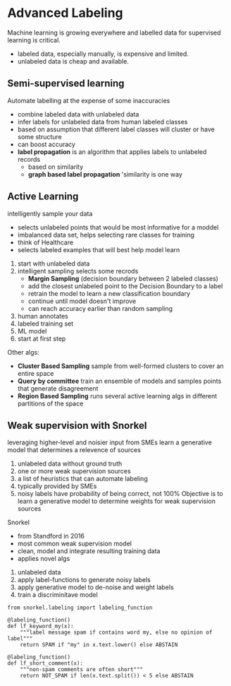 # Advanced Labeling

Machine learning is growing everywhere and labelled data for supervised learning is critical.
- labeled data, especially manually, is expensive and limited.
- unlabeled data is cheap and available.

## Semi-supervised learning

Automate labelling at the expense of some inaccuracies 
- combine labeled data with unlabeled data
- infer labels for unlabeled data from human labeled classes
- based on assumption that different label classes will cluster or have some structure
- can boost accuracy
- **label propagation** is an algorithm that applies labels to unlabeled records
    - based on similarity
    - **graph based label propagation** 'similarity is one way

## Active Learning

intelligently sample your data
- selects unlabeled points that would be most informative for a moddel
- imbalanced data set, helps selecting rare classes for training
- think of Healthcare
- selects labeled examples that will best help model learn

1. start with unlabeled data
1. intelligent sampling selects some recrods
   - **Margin Sampling** (decision boundary between 2 labeled classes)
   - add the closest unlabeled point to the Decision Boundary to a label
   - retrain the model to learn a new classification boundary
   - continue until model doesn't improve 
   - can reach accuracy earlier than random sampling 
1. human annotates
1. labeled training set
1. ML model
1. start at first step

Other algs:
- **Cluster Based Sampling** sample from well-formed clusters to cover an entire space
- **Query by committee** train an ensemble of models and samples points that generate disagreement
- **Region Based Sampling** runs several active learning algs in different partitions of the space

## Weak supervision with Snorkel

leveraging higher-level and noisier input from SMEs
learn a generative model that determines a relevence of sources

1. unlabeled data without ground truth
1. one or more weak supervision sources
1. a list of heuristics that can automate labeling
1. typically provided by SMEs
1. noisy labels have probability of being correct, not 100%
Objective is to learn a generative model to determine weights for weak supervision sources
   
Snorkel
- from Standford in 2016
- most common weak supervision model
- clean, model and integrate resulting training data
- applies novel algs

1. unlabeled data
1. apply label-functions to generate noisy labels
1. apply generative model to de-noise and weight labels
1. train a discriminitave model 

```
from snorkel.labeling import labeling_function

@labeling_function()
def lf_keyword_my(x):
    """label message spam if contains word my, else no opinion of label"""
    return SPAM if "my" in x.text.lower() else ABSTAIN
    
@labeling_function()
def lf_short_comment(x):
    """non-spam comments are often short"""
    return NOT_SPAM if len(x.text.split()) < 5 else ABSTAIN
```
